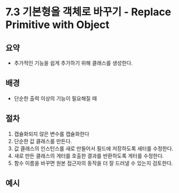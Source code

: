 # 7.3 기본형을 객체로 바꾸기 - Replace Primitive with Object

## 요약

- 추가적인 기능을 쉽게 추가하기 위해 클래스를 생성한다.

## 배경

- 단순한 출력 이상의 기능이 필요해질 때

## 절차

1. 캡슐화되지 않은 변수를 캡슐화한다
2. 단순한 값 클래스를 만든다.
3. 값 클래스의 인스턴스를 새로 만들어서 필드에 저장하도록 새터를 수정한다.
4. 새로 만든 클래스의 게터를 호출한 결과를 반환하도록 게터를 수정한다.
5. 함수 이름을 바꾸면 원본 접근자의 동작을 더 잘 드러낼 수 있는지 검토한다.

## 예시
